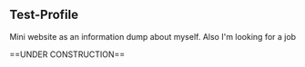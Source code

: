## Test-Profile
Mini website as an information dump about myself. Also I'm looking for a job

==UNDER CONSTRUCTION==
